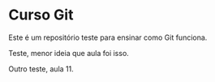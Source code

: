 # Curso Git

Este é um repositório teste para ensinar como Git funciona.

Teste, menor ideia que aula foi isso.

Outro teste, aula 11.
